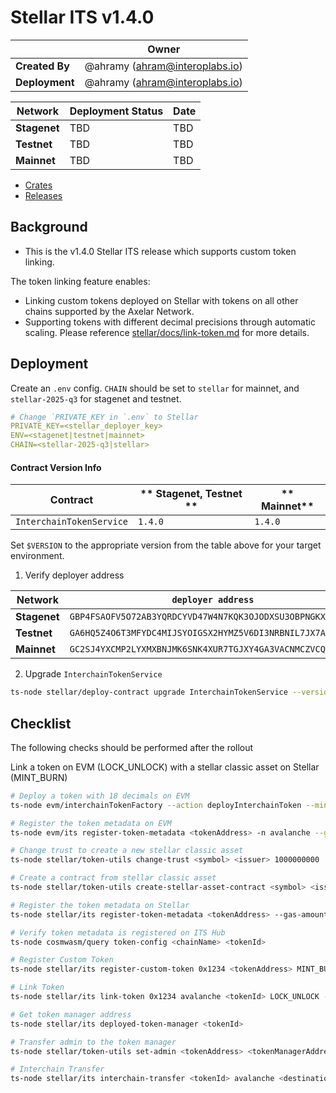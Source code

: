 # Stellar ITS v1.4.0

|                | **Owner**                        |
| -------------- | -------------------------------- |
| **Created By** | @ahramy (<ahram@interoplabs.io>) |
| **Deployment** | @ahramy (<ahram@interoplabs.io>) |

| **Network**  | **Deployment Status** | **Date** |
| ------------ | --------------------- | -------- |
| **Stagenet** | TBD                   | TBD      |
| **Testnet**  | TBD                   | TBD      |
| **Mainnet**  | TBD                   | TBD      |

- [Crates](https://crates.io/crates/stellar-interchain-token-service/1.4.0)
- [Releases](https://github.com/axelarnetwork/axelar-amplifier-stellar/releases/tag/stellar-interchain-token-service-v1.4.0)

## Background

- This is the v1.4.0 Stellar ITS release which supports custom token linking.

The token linking feature enables:

- Linking custom tokens deployed on Stellar with tokens on all other chains supported by the Axelar Network.
- Supporting tokens with different decimal precisions through automatic scaling. Please reference [stellar/docs/link-token.md](../stellar/docs/link-token.md) for more details.

## Deployment

Create an `.env` config. `CHAIN` should be set to `stellar` for mainnet, and `stellar-2025-q3` for stagenet and testnet.

```yaml
# Change `PRIVATE_KEY in `.env` to Stellar
PRIVATE_KEY=<stellar_deployer_key>
ENV=<stagenet|testnet|mainnet>
CHAIN=<stellar-2025-q3|stellar>
```

#### Contract Version Info

| Contract                 | ** Stagenet, Testnet ** | ** Mainnet** |
| ------------------------ | ----------------------- | ------------ |
| `InterchainTokenService` | `1.4.0`                 | `1.4.0`      |

Set `$VERSION` to the appropriate version from the table above for your target environment.

1. Verify deployer address

| Network      | `deployer address`                                         |
| ------------ | ---------------------------------------------------------- |
| **Stagenet** | `GBP4FSAOFV5O72AB3YQRDCYVD47W4N7KQK3OJODXSU3OBPNGKX4SQTJ3` |
| **Testnet**  | `GA6HQ5Z4O6T3MFYDC4MIJSYOIGSX2HYMZ5V6DI3NRBNIL7JX7A7IEO5Z` |
| **Mainnet**  | `GC2SJ4YXCMP2LYXMXBNJMK6SNK4XUR7TGJXY4GA3VACNMCZVCQ6VFGG3` |

2. Upgrade `InterchainTokenService`

```bash
ts-node stellar/deploy-contract upgrade InterchainTokenService --version 1.4.0
```

## Checklist

The following checks should be performed after the rollout

Link a token on EVM (LOCK_UNLOCK) with a stellar classic asset on Stellar (MINT_BURN)

```bash
# Deploy a token with 18 decimals on EVM
ts-node evm/interchainTokenFactory --action deployInterchainToken --minter 0xba76c6980428A0b10CFC5d8ccb61949677A61233 --name "TestD18" --symbol "TestD18" --decimals 18 --initialSupply 10000000 --salt 0x1234 -n avalanche

# Register the token metadata on EVM
ts-node evm/its register-token-metadata <tokenAddress> -n avalanche --gasValue 1000000000000000000

# Change trust to create a new stellar classic asset
ts-node stellar/token-utils change-trust <symbol> <issuer> 1000000000

# Create a contract from stellar classic asset
ts-node stellar/token-utils create-stellar-asset-contract <symbol> <issuer>

# Register the token metadata on Stellar
ts-node stellar/its register-token-metadata <tokenAddress> --gas-amount 10000000

# Verify token metadata is registered on ITS Hub
ts-node cosmwasm/query token-config <chainName> <tokenId>

# Register Custom Token
ts-node stellar/its register-custom-token 0x1234 <tokenAddress> MINT_BURN

# Link Token
ts-node stellar/its link-token 0x1234 avalanche <tokenId> LOCK_UNLOCK --gas-amount 10000000

# Get token manager address
ts-node stellar/its deployed-token-manager <tokenId>

# Transfer admin to the token manager
ts-node stellar/token-utils set-admin <tokenAddress> <tokenManagerAddress>

# Interchain Transfer
ts-node stellar/its interchain-transfer <tokenId> avalanche <destinationAddress> 1 --gas-amount 10000000
```
